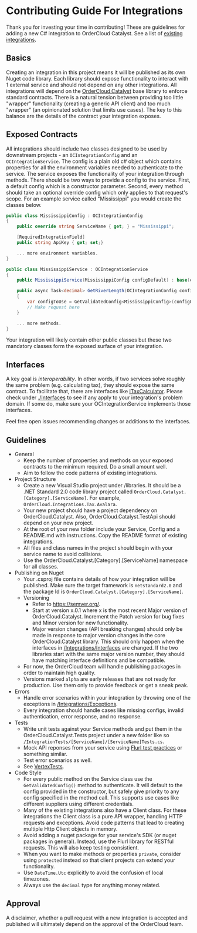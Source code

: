 ﻿# Contributing Guide For Integrations 

Thank you for investing your time in contributing! These are guidelines for adding a new C# integration to OrderCloud Catalyst. See a list of [existing integrations](https://github.com/ordercloud-api/ordercloud-dotnet-catalyst#3rd-party-integrations).

## Basics 

Creating an integration in this project means it will be published as its own Nuget code library. Each library should expose functionality to interact with 1 external service and should not depend on any other integrations. All integrations will depend on the [OrderCloud.Catalyst](https://www.nuget.org/packages/ordercloud-dotnet-catalyst/) base library to enforce standard contracts. There is a natural tension between providing too little "wrapper" functionality (creating a generic API client) and too much "wrapper" (an opinionated solution that limits use cases). The key to this balance are the details of the contract your integration exposes.

## Exposed Contracts 

All integrations should include two classes designed to be used by downstream projects - an `OCIntegrationConfig` and an `OCIntegrationService`. The config is a plain old c# object which contains properties for all the environment variables needed to authenticate to the service. The service exposes the functionality of your integration through methods. There should be two ways to provide a config to the service. First, a default config which is a constructor parameter. Second, every method should take an optional override config which only applies to that request's scope. For an example service called "Mississippi" you would create the classes below. 

```c#
public class MississippiConfig : OCIntegrationConfig
{
	public override string ServiceName { get; } = "Mississippi";

	[RequiredIntegrationField]
	public string ApiKey { get; set;}

	... more environment variables.
}
```
```c#
public class MississippiService : OCIntegrationService
{
	public MississippiService(MississippiConfig configDefault) : base(configDefault) { }

	public async Task<decimal> GetRiverLength(OCIntegrationConfig configOverride = null) 
	{
		var configToUse = GetValidatedConfig<MississippiConfig>(configOverride);
		// Make request here 
	}

	... more methods.
}
```

Your integration will likely contain other public classes but these two mandatory classes form the exposed surface of your integration. 

## Interfaces 

A key goal is *interoperability*. In other words, if two services solve roughly the same problem (e.g. calculating tax), they should expose the same contract. To facilitate that, there are interfaces like [ITaxCalculator](./Interfaces/ITaxCalculator.cs). Please check under [./Interfaces](./Interfaces) to see if any apply to your integration's problem domain. If some do, make sure your OCIntegrationService implements those interfaces.

Feel free open issues recommending changes or additions to the interfaces. 

## Guidelines

 - General
	- Keep the number of properties and methods on your exposed contracts to the minimum required. Do a small amount well. 
	- Aim to follow the code patterns of existing integrations. 
 - Project Structure
    - Create a new Visual Studio project under /libraries. It should be a .NET Standard 2.0 code library project called `OrderCloud.Catalyst.[Category].[ServiceName]`. For example, `OrderCloud.Integrations.Tax.Avalara`.
	- Your new project should have a project dependency on OrderCloud.Catalyst. Also, OrderCloud.Catalyst.TestApi should depend on your new project. 
	- At the root of your new folder include your Service, Config and a README.md with instructions. Copy the README format of existing integrations.
	- All files and class names in the project should begin with your service name to avoid collisions.
	- Use the OrderCloud.Catalyst.[Category].[ServiceName] namespace for all classes.
 - Publishing on Nuget
	- Your .csproj file contains details of how your integration will be published. Make sure the target framework is `netstandard2.0` and the package Id is `OrderCloud.Catalyst.[Category].[ServiceName]`.
	- Versioning 
		- Refer to https://semver.org/. 
		- Start at version x.0.1 where x is the most recent Major version of OrderCloud.Catalyst. Increment the Patch version for bug fixes and Minor version for new functionality.  
		- Major version changes (API breaking changes) should only be made in response to major version changes in the core OrderCloud.Catalyst library. This should only happen when the interfaces in [/Integrations/Interfaces](./Interfaces) are changed. If the two libraries start with the same major version number, they should have matching interface definitions and be compatible. 
	- For now, the OrderCloud team will handle publishing packages in order to maintain high quality.
	- Versions marked `alpha` are early releases that are not ready for production. Use them only to provide feedback or get a sneak peak.
 - Errors 
	- Handle error scenarios within your integration by throwing one of the exceptions in [/Integrations/Exceptions](./Exceptions). 
	- Every integration should handle cases like missing configs, invalid authentication, error response, and no response.
 - Tests 
	- Write unit tests against your Service methods and put them in the OrderCloud.Catalyst.Tests project under a new folder like so `/IntegrationTests/[ServiceName]/[ServiceName]Tests.cs`. 
	- Mock API reponses from your service using [Flurl test practices](https://flurl.dev/docs/testable-http/) or something similar. 
	- Test error scenarios as well.
	- See [VertexTests](../../../tests.OrderCloud.Catalyst.Tests/IntegrationTests/Vertex/VertexTests.cs).
 - Code Style
    - For every public method on the Service class use the `GetValidatedConfig()` method to authenticate. It will default to the config provided in the constructor, but safely give priority to any config specified in the method call. This supports use cases like different suppliers using different credentials.
 	- Many of the existing integrations also have a Client class. For these integrations the Client class is a pure API wrapper, handling HTTP requests and exceptions. Avoid code patterns that lead to creating multiple Http Client objects in memory.  
	- Avoid adding a nuget package for your service's SDK (or nuget packages in general). Instead, use the Flurl library for RESTful requests. This will also keep testing consistient. 
    - When you want to make methods or properties `private`, consider using `protected` instead so that client projects can extend your functionality. 
	- Use `DateTime.Utc` explicitly to avoid the confusion of local timezones.
	- Always use the `decimal` type for anything money related.

## Approval

A disclaimer, whether a pull request with a new integration is accepted and published will ultimately depend on the approval of the OrderCloud team.

